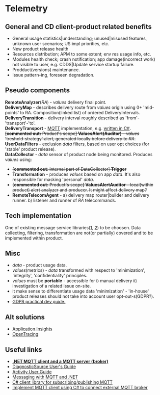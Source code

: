 ﻿# Telemetry

## General and CD client-product related benefits
- General usage statistics|understanding; unused|misused features, unknown user scenarios; US impl priorities, etc.
- New product release health
- Resources distribution; APM to some extent; env res usage info, etc.
- Modules health check; crash notification; app damage(incorrect work) not visible to user, e.g. CDDS|Update service startup failure.
- Prodduct(versions) maintenance.
- Issue pattern-ing, foreseen degradation.

## Pseudo components
__RemoteAnalyzer__(_RA_) - _values_ delivery final point.  
__DeliveryMap__ - describes delivery route from _values_ origin using 0+ 'mid-points' to RA. Composition(linked list) of ordered DeliveryIntervals.  
__DeliveryTransition__ - delivery interval roughly described as 'from'-'transport'-'to'.  
__DeliveryTransport__ - [MQTT](https://en.wikipedia.org/wiki/MQTT) implementation, e.g. [written in C#](http://www.eclipse.org/paho/clients/dotnet/).  
~~[__commented out:__ Product's scope] __ValuesAlert(Auditor)__ - _values_ 'treshold-strategy' alert, generated locally before delivery to _RA_.~~  
__UserDataFilters__ - exclusion _data_ filters, based on user opt choices (for 'stable' product release).  
__DataCollector__ - _data_ sensor of product node being monitored. Produces _values_ using:
- ~~[__commented out:__ internal part of DataCollector] __Trigger__~~
- __Transformation__ - produces _values_ based on app _data_. It's also responsible for masking 'personal' _data_.
- ~~[__commented out:__ Product's scope] __ValuesAlertAuditor__ - local(within product) alert analyzer and producer. It might affect delivery map?~~
- __RemoteTelecomAgent__ - a) delivery map router|builder and delivery runner. b) listener and runner of _RA_ telecommands.

## Tech implementation
One of existing message service libraries([1](http://masstransit-project.com/MassTransit/), [2](https://github.com/nats-io/csharp-nats)) to be choosen.
Data collecting, filtering, transformation are not(or partially) covered and to be implemented within product.

## Misc
- _data_ - product usage data.
- _values_(metrics) - _data_ transformed with respect to 'minimization', 'integrity', 'confidentiality' principles.
- _values_ must be __portable__ - accessible for i) manual delivery ii) investigation of a related issue on-site.
- it make sense to differentiate usage data 'minimization' - 'in-house' product releases should not take into account user opt-out-s(GDPR?).
- [GDPR practical dev guide.](https://techblog.bozho.net/gdpr-practical-guide-developers/)

## Alt solutions
- [Application Insights](https://docs.microsoft.com/en-us/azure/application-insights/app-insights-create-new-resource#create-an-application-insights-resource-1)
- [OpenTracing](https://github.com/opentracing-contrib/csharp-netcore)

## Useful links
- [__.NET MQTT client and a MQTT server (broker)__](https://github.com/chkr1011/MQTTnet)
- [DiagnosticSource User's Guide](https://github.com/dotnet/corefx/blob/master/src/System.Diagnostics.DiagnosticSource/src/DiagnosticSourceUsersGuide.md)
- [Activity User Guide](https://github.com/dotnet/corefx/blob/master/src/System.Diagnostics.DiagnosticSource/src/ActivityUserGuide.md)
- [Messaging with MQTT and .NET](https://developers.de/2018/07/23/mqtt-and-net/)
- [C# client library for subscribing/publishing MQTT](https://stackoverflow.com/questions/6635440/c-sharp-client-library-for-subscribing-publishing-mqtt-really-small-message-bro)
- [Implement MQTT client using C# to connect external MQTT broker](https://stackoverflow.com/questions/36653405/implement-mqtt-client-using-c-sharp-to-connect-external-mqtt-broker?rq=1)
